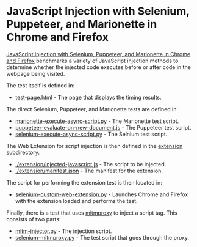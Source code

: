 # JavaScript Injection with Selenium, Puppeteer, and Marionette in Chrome and Firefox

[JavaScript Injection with Selenium, Puppeteer, and Marionette in Chrome and Firefox](https://intoli.com/blog/javascript-injection/) benchmarks a variety of JavaScript injection methods to determine whether the injected code executes before or after code in the webpage being visited.

The test itself is defined in:

- [test-page.html](test-page.html) - The page that displays the timing results.

The direct Selenium, Puppeteer, and Marionette tests are defined in:

- [marionette-execute-async-script.py](marionette-execute-async-script.py) - The Marionette test script.
- [puppeteer-evaluate-on-new-document.js](puppeteer-evaluate-on-new-document.js) - The Puppeteer test script.
- [selenium-execute-async-script.py](selenium-execute-async-script.py) - The Selnium test script.

The Web Extension for script injection is then defined in the [extension](extension) subdirectory.

- [./extension/injected-javascript.js](./extension/injected-javascript.js) - The script to be injected.
- [./extension/manifest.json](./extension/manifest.json) - The manifest for the extension.

The script for performing the extension test is then located in:

- [selenium-custom-web-extension.py](selenium-custom-web-extension.py) - Launches Chrome and Firefox with the extension loaded and performs the test.

Finally, there is a test that uses [mitmproxy](https://mitmproxy.org/) to inject a script tag.
This consists of two parts:

- [mitm-injector.py](mitm-injector.py) - The injection script.
- [selenium-mitmproxy.py](selenium-mitmproxy.py) - The test script that goes through the proxy.
